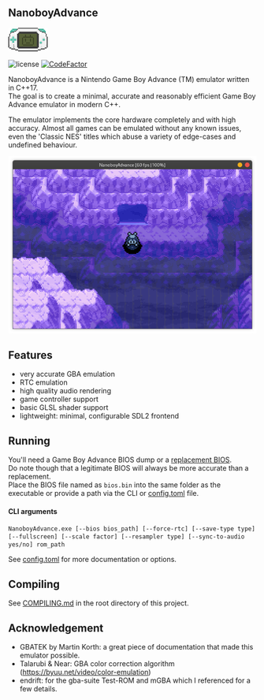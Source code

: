 <h2>NanoboyAdvance</h2>

![logo](media/logo_cropped.png)

![license](https://img.shields.io/github/license/fleroviux/NanoboyAdvance)
[![CodeFactor](https://www.codefactor.io/repository/github/fleroviux/NanoboyAdvance/badge)](https://www.codefactor.io/repository/github/fleroviux/NanoboyAdvance)

NanoboyAdvance is a Nintendo Game Boy Advance (TM) emulator written in C++17.<br>
The goal is to create a minimal, accurate and reasonably efficient Game Boy Advance emulator in modern C++.

The emulator implements the core hardware completely and with high accuracy.
Almost all games can be emulated without any known issues, even the 'Classic NES' titles which abuse a
variety of edge-cases and undefined behaviour.

![screenshot1](media/screenshot1.png)

## Features

- very accurate GBA emulation
- RTC emulation
- high quality audio rendering
- game controller support
- basic GLSL shader support
- lightweight: minimal, configurable SDL2 frontend

## Running

You'll need a Game Boy Advance BIOS dump or a [replacement BIOS](https://github.com/Nebuleon/ReGBA/blob/master/bios/gba_bios.bin).  
Do note though that a legitimate BIOS will always be more accurate than a replacement.  
Place the BIOS file named as `bios.bin` into the same folder as the executable or provide a path via the CLI or [config.toml](https://github.com/fleroviux/NanoboyAdvance/blob/master/resource/config.toml) file.

#### CLI arguments
```
NanoboyAdvance.exe [--bios bios_path] [--force-rtc] [--save-type type] [--fullscreen] [--scale factor] [--resampler type] [--sync-to-audio yes/no] rom_path
```
See [config.toml](https://github.com/fleroviux/NanoboyAdvance/blob/master/resource/config.toml) for more documentation or options.

## Compiling

See [COMPILING.md](https://github.com/fleroviux/NanoboyAdvance/blob/master/COMPILING.md) in the root directory of this project.

## Acknowledgement

- GBATEK by Martin Korth: a great piece of documentation that made this emulator possible.
- Talarubi & Near: GBA color correction algorithm (https://byuu.net/video/color-emulation)
- endrift: for the gba-suite Test-ROM and mGBA which I referenced for a few details.

